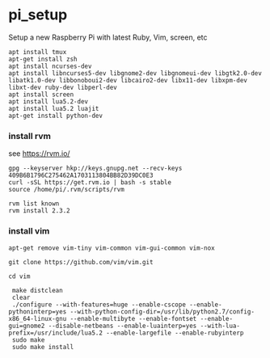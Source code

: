 # pi_setup
Setup a new Raspberry Pi with latest Ruby, Vim, screen, etc

```
apt install tmux
apt-get install zsh
apt install ncurses-dev
apt install libncurses5-dev libgnome2-dev libgnomeui-dev libgtk2.0-dev libatk1.0-dev libbonoboui2-dev libcairo2-dev libx11-dev libxpm-dev libxt-dev ruby-dev libperl-dev
apt install screen
apt install lua5.2-dev
apt install lua5.2 luajit
apt-get install python-dev
```

### install rvm

see https://rvm.io/

```
gpg --keyserver hkp://keys.gnupg.net --recv-keys 409B6B1796C275462A1703113804BB82D39DC0E3
curl -sSL https://get.rvm.io | bash -s stable
source /home/pi/.rvm/scripts/rvm
```

```
rvm list known
rvm install 2.3.2
```

### install vim

`apt-get remove vim-tiny vim-common vim-gui-common vim-nox`

`git clone https://github.com/vim/vim.git`

`cd vim`

```
 make distclean
 clear
 ./configure --with-features=huge --enable-cscope --enable-pythoninterp=yes --with-python-config-dir=/usr/lib/python2.7/config-x86_64-linux-gnu --enable-multibyte --enable-fontset --enable-gui=gnome2 --disable-netbeans --enable-luainterp=yes --with-lua-prefix=/usr/include/lua5.2 --enable-largefile --enable-rubyinterp
 sudo make
 sudo make install
 ```
